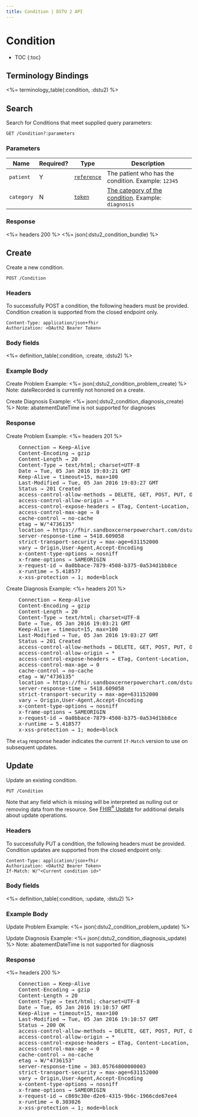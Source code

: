 ```yaml
---
title: Condition | DSTU 2 API
---
```


# Condition

* TOC
{:toc}

## Terminology Bindings

<%= terminology_table(:condition, :dstu2) %>

## Search

Search for Conditions that meet supplied query parameters:

    GET /Condition?:parameters

### Parameters

 Name     | Required? | Type                                                            | Description
--------- |-----------|-----------------------------------------------------------------|---------------------------------------------
`patient` |     Y     |[`reference`](http://hl7.org/fhir/DSTU2/search.html#reference)   | The patient who has the condition. Example: `12345`
`category`|     N     |[`token`](http://hl7.org/fhir/DSTU2/search.html#token)           | [The category of the condition](http://hl7.org/fhir/DSTU2/valueset-condition-category.html). Example: `diagnosis`

### Response

<%= headers 200 %>
<%= json(:dstu2_condition_bundle) %>

## Create

Create a new condition.

    POST /Condition

### Headers

To successfully POST a condition, the following headers must be provided. Condition creation is supported from the closed endpoint only.

    Content-Type: application/json+fhir
    Authorization: <OAuth2 Bearer Token>

### Body fields

<%= definition_table(:condition, :create, :dstu2) %>

### Example Body

Create Problem Example:
<%= json(:dstu2_condition_problem_create) %>
Note: dateRecorded is currently not honored on a create.

Create Diagnosis Example:
<%= json(:dstu2_condition_diagnosis_create) %>
Note: abatementDateTime is not supported for diagnoses

### Response

Create Problem Example:
<%= headers 201 %>
<pre class="terminal">
    Connection → Keep-Alive
    Content-Encoding → gzip
    Content-Length → 20
    Content-Type → text/html; charset=UTF-8
    Date → Tue, 05 Jan 2016 19:03:21 GMT
    Keep-Alive → timeout=15, max=100
    Last-Modified → Tue, 05 Jan 2016 19:03:27 GMT
    Status → 201 Created
    access-control-allow-methods → DELETE, GET, POST, PUT, OPTIONS, HEAD
    access-control-allow-origin → *
    access-control-expose-headers → ETag, Content-Location, Location, X-Request-Id, WWW-Authenticate, Date
    access-control-max-age → 0
    cache-control → no-cache
    etag → W/"4736135"
    location → https://fhir.sandboxcernerpowerchart.com/dstu2/9e2aaa6d-3811-4d84-b5f9-93ccf529eefa/Condition/p4736135
    server-response-time → 5418.609058
    strict-transport-security → max-age=631152000
    vary → Origin,User-Agent,Accept-Encoding
    x-content-type-options → nosniff
    x-frame-options → SAMEORIGIN
    x-request-id → 0a0bbace-7879-4508-b375-0a534d1bb8ce
    x-runtime → 5.418577
    x-xss-protection → 1; mode=block
</pre>

Create Diagnosis Example:
<%= headers 201 %>
<pre class="terminal">
    Connection → Keep-Alive
    Content-Encoding → gzip
    Content-Length → 20
    Content-Type → text/html; charset=UTF-8
    Date → Tue, 05 Jan 2016 19:03:21 GMT
    Keep-Alive → timeout=15, max=100
    Last-Modified → Tue, 05 Jan 2016 19:03:27 GMT
    Status → 201 Created
    access-control-allow-methods → DELETE, GET, POST, PUT, OPTIONS, HEAD
    access-control-allow-origin → *
    access-control-expose-headers → ETag, Content-Location, Location, X-Request-Id, WWW-Authenticate, Date
    access-control-max-age → 0
    cache-control → no-cache
    etag → W/"4736135"
    location → https://fhir.sandboxcernerpowerchart.com/dstu2/9e2aaa6d-3811-4d84-b5f9-93ccf529eefa/Condition/d21591615
    server-response-time → 5418.609058
    strict-transport-security → max-age=631152000
    vary → Origin,User-Agent,Accept-Encoding
    x-content-type-options → nosniff
    x-frame-options → SAMEORIGIN
    x-request-id → 0a0bbace-7879-4508-b375-0a534d1bb8ce
    x-runtime → 5.418577
    x-xss-protection → 1; mode=block
</pre>

The `etag` response header indicates the current `If-Match` version to use on subsequent updates.

## Update

Update an existing condition.

    PUT /Condition

Note that any field which is missing will be interpreted as nulling out or removing data from the resource. See [FHIR<sup>®</sup> Update](http://hl7.org/fhir/DSTU2/http.html#update) for additional details about update operations.

### Headers

To successfully PUT a condition, the following headers must be provided. Condition updates are supported from the closed endpoint only.

    Content-Type: application/json+fhir
    Authorization: <OAuth2 Bearer Token>
    If-Match: W/"<Current condition id>"

### Body fields

<%= definition_table(:condition, :update, :dstu2) %>

### Example Body

Update Problem Example:
<%= json(:dstu2_condition_problem_update) %>

Update Diagnosis Example:
<%= json(:dstu2_condition_diagnosis_update) %>
Note: abatementDateTime is not supported for diagnosis

### Response

<%= headers 200 %>
<pre class="terminal">
    Connection → Keep-Alive
    Content-Encoding → gzip
    Content-Length → 20
    Content-Type → text/html; charset=UTF-8
    Date → Tue, 05 Jan 2016 19:10:57 GMT
    Keep-Alive → timeout=15, max=100
    Last-Modified → Tue, 05 Jan 2016 19:10:57 GMT
    Status → 200 OK
    access-control-allow-methods → DELETE, GET, POST, PUT, OPTIONS, HEAD
    access-control-allow-origin → *
    access-control-expose-headers → ETag, Content-Location, Location, X-Request-Id, WWW-Authenticate, Date
    access-control-max-age → 0
    cache-control → no-cache
    etag → W/"4736153"
    server-response-time → 303.05764800000003
    strict-transport-security → max-age=631152000
    vary → Origin,User-Agent,Accept-Encoding
    x-content-type-options → nosniff
    x-frame-options → SAMEORIGIN
    x-request-id → c869c30e-d2e6-4315-9b6c-1966cde67ee4
    x-runtime → 0.303026
    x-xss-protection → 1; mode=block
</pre>